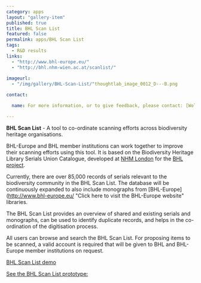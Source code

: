 ```yaml
---
category: apps
layout: "gallery-item"
published: true
title: BHL Scan List
featured: false
permalink: apps/BHL Scan List
tags: 
  - R&D results
links: 
  - "http://www.bhl-europe.eu/"
  - "http://bhl.nhm-wien.ac.at/scanlist/"
 
imageurl: 
  - "/img/gallery/BHL-Scan-List/"thoughtlab_image_0012_D---B.png

contact: 

  name: For more information, or to give feedback, please contact: [Wolfgang Koller](wolfgang.koller@nhm-wien.ac.at?subject=ThoughtLab%20BHL%20Scan%20List%20Feedback)

---
```

**BHL Scan List** - A tool to co-ordinate scanning efforts across biodiversity heritage organisations.

BHL-Europe and BHL member institutions can work together to improve their scanning efforts using this tool. It is based on the Biodiversity Heritage Library Serials Union Catalogue, developed at [NHM London](http://www.nhm.ac.uk/ "Click here to visit the NHM London website") for the [BHL project](http://www.biodiversitylibrary.org/ "Click here to visit the BHL project website").

Currently, there are over 85,000 records of serials relevant to the biodiversity community in the BHL Scan List. The database will be continuously expanded to also include monographs from [BHL-Europe](http://www.bhl-europe.eu/ "Click here to visit the BHL-Europe website" libraries.

The BHL Scan List provides an overview of shared and existing serials and monographs, can be used to identify duplicate records, and helps in the co-ordination of the digitisation process.

All users can browse and search the BHL Scan List. For proposing items to be scanned, a valid account is required that will be given to BHL and BHL-Europe member institutions on request.

[BHL Scan List demo](http://gso.gbv.de/DB=1.83/ "Click here to visit the BHL Scan List website")

[See the BHL Scan List prototype:](http://bhl.nhm-wien.ac.at/scanlist/ "Click here to view the BHL Scan List Prototype")


	
